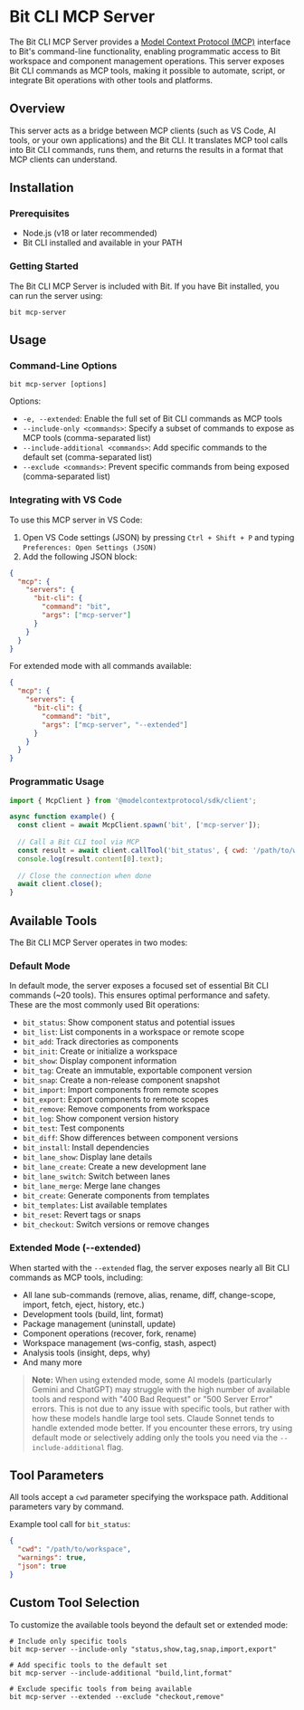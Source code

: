 # Bit CLI MCP Server

The Bit CLI MCP Server provides a [Model Context Protocol (MCP)](https://github.com/modelcontextprotocol/mcp) interface to Bit's command-line functionality, enabling programmatic access to Bit workspace and component management operations. This server exposes Bit CLI commands as MCP tools, making it possible to automate, script, or integrate Bit operations with other tools and platforms.

## Overview

This server acts as a bridge between MCP clients (such as VS Code, AI tools, or your own applications) and the Bit CLI. It translates MCP tool calls into Bit CLI commands, runs them, and returns the results in a format that MCP clients can understand.

## Installation

### Prerequisites

- Node.js (v18 or later recommended)
- Bit CLI installed and available in your PATH

### Getting Started

The Bit CLI MCP Server is included with Bit. If you have Bit installed, you can run the server using:

```
bit mcp-server
```

## Usage

### Command-Line Options

```
bit mcp-server [options]
```

Options:
- `-e, --extended`: Enable the full set of Bit CLI commands as MCP tools
- `--include-only <commands>`: Specify a subset of commands to expose as MCP tools (comma-separated list)
- `--include-additional <commands>`: Add specific commands to the default set (comma-separated list)
- `--exclude <commands>`: Prevent specific commands from being exposed (comma-separated list)

### Integrating with VS Code

To use this MCP server in VS Code:

1. Open VS Code settings (JSON) by pressing `Ctrl + Shift + P` and typing `Preferences: Open Settings (JSON)`
2. Add the following JSON block:

```json
{
  "mcp": {
    "servers": {
      "bit-cli": {
        "command": "bit",
        "args": ["mcp-server"]
      }
    }
  }
}
```

For extended mode with all commands available:

```json
{
  "mcp": {
    "servers": {
      "bit-cli": {
        "command": "bit",
        "args": ["mcp-server", "--extended"]
      }
    }
  }
}
```

### Programmatic Usage

```javascript
import { McpClient } from '@modelcontextprotocol/sdk/client';

async function example() {
  const client = await McpClient.spawn('bit', ['mcp-server']);
  
  // Call a Bit CLI tool via MCP
  const result = await client.callTool('bit_status', { cwd: '/path/to/workspace' });
  console.log(result.content[0].text);
  
  // Close the connection when done
  await client.close();
}
```

## Available Tools

The Bit CLI MCP Server operates in two modes:

### Default Mode

In default mode, the server exposes a focused set of essential Bit CLI commands (~20 tools). This ensures optimal performance and safety. These are the most commonly used Bit operations:

- `bit_status`: Show component status and potential issues
- `bit_list`: List components in a workspace or remote scope
- `bit_add`: Track directories as components
- `bit_init`: Create or initialize a workspace
- `bit_show`: Display component information
- `bit_tag`: Create an immutable, exportable component version
- `bit_snap`: Create a non-release component snapshot 
- `bit_import`: Import components from remote scopes
- `bit_export`: Export components to remote scopes
- `bit_remove`: Remove components from workspace
- `bit_log`: Show component version history
- `bit_test`: Test components
- `bit_diff`: Show differences between component versions
- `bit_install`: Install dependencies
- `bit_lane_show`: Display lane details
- `bit_lane_create`: Create a new development lane
- `bit_lane_switch`: Switch between lanes
- `bit_lane_merge`: Merge lane changes
- `bit_create`: Generate components from templates
- `bit_templates`: List available templates
- `bit_reset`: Revert tags or snaps
- `bit_checkout`: Switch versions or remove changes

### Extended Mode (--extended)

When started with the `--extended` flag, the server exposes nearly all Bit CLI commands as MCP tools, including:

- All lane sub-commands (remove, alias, rename, diff, change-scope, import, fetch, eject, history, etc.)
- Development tools (build, lint, format)
- Package management (uninstall, update)
- Component operations (recover, fork, rename)
- Workspace management (ws-config, stash, aspect)
- Analysis tools (insight, deps, why)
- And many more

> **Note:** When using extended mode, some AI models (particularly Gemini and ChatGPT) may struggle with the high number of available tools and respond with "400 Bad Request" or "500 Server Error" errors. This is not due to any issue with specific tools, but rather with how these models handle large tool sets. Claude Sonnet tends to handle extended mode better. If you encounter these errors, try using default mode or selectively adding only the tools you need via the `--include-additional` flag.

## Tool Parameters

All tools accept a `cwd` parameter specifying the workspace path. Additional parameters vary by command. 

Example tool call for `bit_status`:

```json
{
  "cwd": "/path/to/workspace", 
  "warnings": true,
  "json": true
}
```

## Custom Tool Selection

To customize the available tools beyond the default set or extended mode:

```
# Include only specific tools
bit mcp-server --include-only "status,show,tag,snap,import,export"

# Add specific tools to the default set
bit mcp-server --include-additional "build,lint,format"

# Exclude specific tools from being available
bit mcp-server --extended --exclude "checkout,remove"
```
